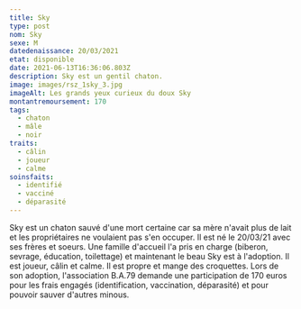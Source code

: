 ```yaml
---
title: Sky
type: post
nom: Sky
sexe: M
datedenaissance: 20/03/2021
etat: disponible
date: 2021-06-13T16:36:06.803Z
description: Sky est un gentil chaton.
image: images/rsz_1sky_3.jpg
imageAlt: Les grands yeux curieux du doux Sky
montantremoursement: 170
tags:
  - chaton
  - mâle
  - noir
traits:
  - câlin
  - joueur
  - calme
soinsfaits:
  - identifié
  - vacciné
  - déparasité
---
```

Sky est un chaton sauvé d'une mort certaine car sa mère n'avait plus de lait et les propriétaires ne voulaient pas s'en occuper. Il est né le 20/03/21 avec ses frères et soeurs. Une famille d'accueil l'a pris en charge (biberon, sevrage, éducation, toilettage) et maintenant le beau Sky est à l'adoption. Il est joueur, câlin et calme. Il est propre et mange des croquettes. Lors de son adoption, l'association B.A.79 demande une participation de 170 euros pour les frais engagés (identification, vaccination, déparasité) et pour pouvoir sauver d'autres minous.